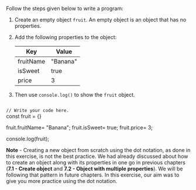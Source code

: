 Follow the steps given below
to write a program:

1. Create an empty object `fruit`.
   An empty object is an object
   that has no properties.

2. Add the following properties to the object:

   | Key       | Value    |
   | --------- | -------- |
   | fruitName | "Banana" |
   | isSweet   | true     |
   | price     | 3        |

3. Then use `console.log()` to show the `fruit` object.

<codeblock language="javascript" type="exercise" testMode="fixedInput">
<code>
// Write your code here.
</code>

<solution>
const fruit = {}

fruit.fruitName= "Banana";
fruit.isSweet= true;
fruit.price= 3;

console.log(fruit);
</solution>
</codeblock>

**Note** - Creating a new object
from scratch using the dot notation,
as done in this exercise,
is not the best practice.
We had already discussed about
how to create an object
along with its properties
in one go in previous chapters
(**7.1 - Create object** and
**7.2 - Object with multiple properties**).
We will be following that pattern
in future chapters.
In this exercise, our aim was
to give you more practice
using the dot notation.
